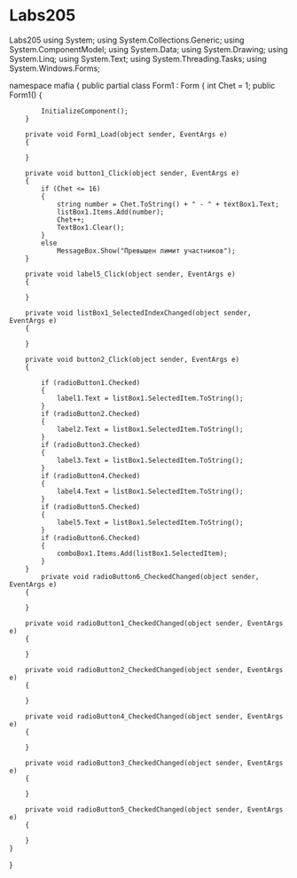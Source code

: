 # Labs205
Labs205
using System;
using System.Collections.Generic;
using System.ComponentModel;
using System.Data;
using System.Drawing;
using System.Linq;
using System.Text;
using System.Threading.Tasks;
using System.Windows.Forms;

namespace mafia
{
    public partial class Form1 : Form
    {
        int Chet = 1;
        public Form1()
        {

            InitializeComponent();
        }

        private void Form1_Load(object sender, EventArgs e)
        {

        }

        private void button1_Click(object sender, EventArgs e)
        {
            if (Chet <= 16)
            {
                string number = Chet.ToString() + " - " + textBox1.Text;
                listBox1.Items.Add(number);
                Chet++;
                TextBox1.Clear();
            }
            else
                MessageBox.Show("Превышен лимит участников");
        }

        private void label5_Click(object sender, EventArgs e)
        {

        }

        private void listBox1_SelectedIndexChanged(object sender, EventArgs e)
        {

        }

        private void button2_Click(object sender, EventArgs e)
        {

            if (radioButton1.Checked)
            {
                label1.Text = listBox1.SelectedItem.ToString();
            }
            if (radioButton2.Checked)
            {
                label2.Text = listBox1.SelectedItem.ToString();
            }
            if (radioButton3.Checked)
            {
                label3.Text = listBox1.SelectedItem.ToString();
            }
            if (radioButton4.Checked)
            {
                label4.Text = listBox1.SelectedItem.ToString();
            }
            if (radioButton5.Checked)
            {
                label5.Text = listBox1.SelectedItem.ToString();
            }
            if (radioButton6.Checked)
            {
                comboBox1.Items.Add(listBox1.SelectedItem);
            }
        }
            private void radioButton6_CheckedChanged(object sender, EventArgs e)
        {

        }

        private void radioButton1_CheckedChanged(object sender, EventArgs e)
        {

        }

        private void radioButton2_CheckedChanged(object sender, EventArgs e)
        {

        }

        private void radioButton4_CheckedChanged(object sender, EventArgs e)
        {

        }

        private void radioButton3_CheckedChanged(object sender, EventArgs e)
        {

        }

        private void radioButton5_CheckedChanged(object sender, EventArgs e)
        {

        }
    }
}
